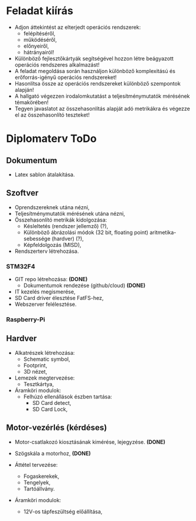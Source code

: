 # Feladat kiírás

- Adjon áttekintést az elterjedt operációs rendszerek:
    - felépítéséről,
    - működéséről,
    - előnyeiről,
    - hátrányairól!
- Különböző fejlesztőkártyák segítségével hozzon létre beágyazott operációs rendszeres alkalmazást!
- A feladat megoldása során használjon különböző komplexitású és erőforrás-igényű operációs rendszereket!
- Hasonlítsa össze az operációs rendszereket különböző szempontok alapján!
- A hallgató végezzen irodalomkutatást a teljesítménymutatók mérésének témakörében!
- Tegyen javaslatot az összehasonlítás alapját adó metrikákra és végezze el az összehasonlító teszteket!

# Diplomaterv ToDo

## Dokumentum

- Latex sablon átalakítása.

## Szoftver

- Oprendszereknek utána nézni,
- Teljesítménymutatók mérésének utána nézni,
- Összehasonlító metrikák kidolgozása:
    - Késleltetés (rendszer jellemző) (?),
    - Különböző ábrázolási módok (32 bit, floating point) aritmetika-sebessége (hardver) (?),
    - Képfeldolgozás (MISD),
- Rendszerterv létrehozása.

### STM32F4

- GIT repo létrehozása: __(DONE)__
    - Dokumentumok rendezése (github/cloud) __(DONE)__
- IT kezelés megismerése,
- SD Card driver élesztése FatFS-hez,
- Webszerver felélesztése.

### Raspberry-Pi

## Hardver

- Alkatrészek létrehozása:
    - Schematic symbol,
    - Footprint,
    - 3D nézet,
- Lemezek megtervezése:
    - Tesztkártya,
- Áramköri modulok:
    - Felhúzó ellenállások észben tartása:
        - SD Card detect,
        - SD Card Lock,

## Motor-vezérlés (kérdéses)

- Motor-csatlakozó kiosztásának kimérése, lejegyzése. __(DONE)__
- Szögskála a motorhoz, __(DONE)__
- Áttétel tervezése:
    - Fogaskerekek,
    - Tengelyek,
    - Tartóállvány.


- Áramköri modulok:
    - 12V-os tápfeszültség előállítása,
